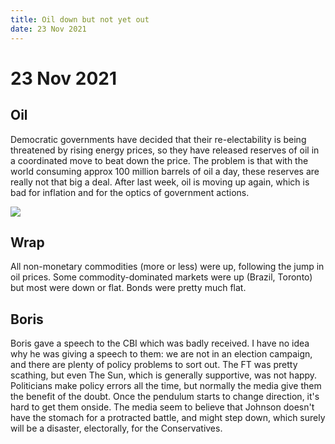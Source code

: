 ```yaml
---
title: Oil down but not yet out
date: 23 Nov 2021
---
```


# 23 Nov 2021

## Oil

Democratic governments have decided that their re-electability is being threatened by rising energy prices, so they have released reserves of oil in a coordinated move to beat down the price.
The problem is that with the world consuming approx 100 million barrels of oil a day, these reserves are really not that big a deal.
After last week, oil is moving up again, which is bad for inflation and for the optics of government actions.

<img src="https://www.tradingview.com/x/RfhRAGq2/">

## Wrap

All non-monetary commodities (more or less) were up, following the jump in oil prices.
Some commodity-dominated markets were up (Brazil, Toronto) but most were down or flat.
Bonds were pretty much flat.

## Boris

Boris gave a speech to the CBI which was badly received.
I have no idea why he was giving a speech to them: we are not in an election campaign, and there are plenty of policy problems to sort out.
The FT was pretty scathing, but even The Sun, which is generally supportive, was not happy.
Politicians make policy errors all the time, but normally the media give them the benefit of the doubt.
Once the pendulum starts to change direction, it's hard to get them onside.
The media seem to believe that Johnson doesn't have the stomach for a protracted battle, and might step down, which surely will be a disaster, electorally, for the Conservatives.


